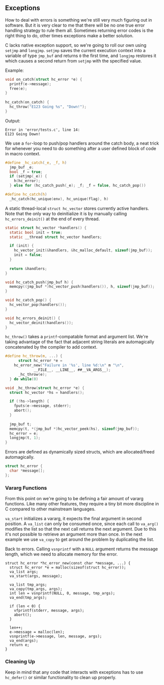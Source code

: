 ## Exceptions
How to deal with errors is something we're still very much figuring out in software. But it is very clear to me that there will be no one true error handling strategy to rule them all. Sometimes returning error codes is the right thing to do, other times exceptions make a better solution.

C lacks native exception support, so we're going to roll our own using `setjmp` and `longjmp`. `setjmp` saves the current execution context into a variable of type `jmp_buf` and returns `0` the first time, and `longjmp` restores it which causes a second return from `setjmp` with the specified value.

Example:
```C
void on_catch(struct hc_error *e) {
  printf(e->message);
  free(e);
}
  
hc_catch(on_catch) {
  hc_throw("E123 Going %s", "Down!");
}
```

Output:
```
Error in 'error/tests.c', line 14:
E123 Going Down!
```

We use a `for`-loop to push/pop handlers around the catch body, a neat trick for whenever you need to do something after a user defined block of code in macro context.

```C
#define _hc_catch(_e, _f, h)					
  jmp_buf _e;							
  bool _f = true;						
  if (setjmp(_e)) {						
    h(hc_error);						
  } else for (hc_catch_push(_e); _f; _f = false, hc_catch_pop())	

#define hc_catch(h)				
  _hc_catch(hc_unique(env), hc_unique(flag), h)
```

A static thread-local `struct hc_vector` stores currently active handlers. Note that the only way to deinitialize it is by manually calling `hc_errors_deinit()` at the end of every thread.

```C
static struct hc_vector *handlers() {
  static bool init = true;
  static __thread struct hc_vector handlers;

  if (init) {
    hc_vector_init(&handlers, &hc_malloc_default, sizeof(jmp_buf));
    init = false;
  }
  
  return &handlers;
}

void hc_catch_push(jmp_buf h) {
  memcpy((jmp_buf *)hc_vector_push(handlers()), h, sizeof(jmp_buf));
}

void hc_catch_pop() {
  hc_vector_pop(handlers());
}

void hc_errors_deinit() {
  hc_vector_deinit(handlers());
}
```

`hc_throw()` takes a `printf`-compatable format and argument list. We're taking advantage of the fact that adjacent string literals are automagically concatenated by the compiler to add context.

```C
#define hc_throw(m, ...) {						
      struct hc_error *e =					
	hc_error_new("Failure in '%s', line %d:\n" m "\n",
		     __FILE__, __LINE__, ##__VA_ARGS__);	
      _hc_throw(e);						
  } do while(0)

void _hc_throw(struct hc_error *e) {
  struct hc_vector *hs = handlers();

  if (!hs->length) {
    fputs(e->message, stderr);
    abort();
  }
  
  jmp_buf t;
  memcpy(t, *(jmp_buf *)hc_vector_peek(hs), sizeof(jmp_buf));
  hc_error = e;
  longjmp(t, 1);
}
```

Errors are defined as dynamically sized structs, which are allocated/freed automagically. 

```C
struct hc_error {
  char *message[];
};
```

### Vararg Functions
From this point on we're going to be defining a fair amount of vararg functions. Like many other features, they require a tiny bit more discipline in C compared to other mainstream languages.

`va_start` initializes a vararg, it expects the final argument in second position. A `va_list` can only be consumed once, since each call to `va_arg()` modifies the list so that the next call returns the next argument. Due to this it's not possible to retrieve an argument more than once. In the next example we use `va_copy` to get around the problem by duplicating the list.

Back to errors. Calling `vsnprintf` with a `NULL` argument returns the message length, which we need to allocate memory for the error.

```
struct hc_error *hc_error_new(const char *message, ...) {
  struct hc_error *e = malloc(sizeof(struct hc_error));
  va_list args;
  va_start(args, message);
  
  va_list tmp_args;
  va_copy(tmp_args, args);
  int len = vsnprintf(NULL, 0, message, tmp_args);
  va_end(tmp_args);

  if (len < 0) {
    vfprintf(stderr, message, args);
    abort();
  }
  
  len++;
  e->message = malloc(len);
  vsnprintf(e->message, len, message, args);
  va_end(args);
  return e;
}
```

### Cleaning Up
Keep in mind that any code that interacts with exceptions has to use `hc_defer()` or similar functionality to clean up properly.